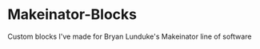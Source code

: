 Makeinator-Blocks
=================

Custom blocks I've made for Bryan Lunduke's Makeinator line of software
